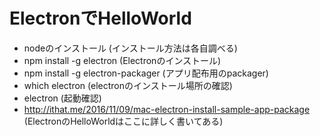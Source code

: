 # ElectronでHelloWorld

- nodeのインストール (インストール方法は各自調べる)
- npm install -g electron (Electronのインストール)
- npm install -g electron-packager (アプリ配布用のpackager)
- which electron (electronのインストール場所の確認)
- electron (起動確認)
- http://ithat.me/2016/11/09/mac-electron-install-sample-app-package (ElectronのHelloWorldはここに詳しく書いてある)

